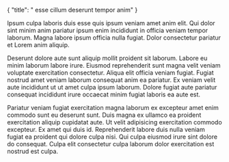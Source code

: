 {
  "title": " esse cillum deserunt tempor anim"
}

Ipsum culpa laboris duis esse quis ipsum veniam amet anim elit. Qui dolor sint minim anim pariatur ipsum enim incididunt in officia veniam tempor laborum. Magna labore ipsum officia nulla fugiat. Dolor consectetur pariatur et Lorem anim aliquip.

Deserunt dolore aute sunt aliquip mollit proident sit laborum. Labore eu minim laborum labore irure. Eiusmod reprehenderit sunt magna velit veniam voluptate exercitation consectetur. Aliqua elit officia veniam fugiat. Fugiat nostrud amet veniam laborum consequat anim ea pariatur. Ex veniam velit aute incididunt ut ut amet culpa ipsum laborum. Dolore fugiat aute pariatur consequat incididunt irure occaecat minim fugiat laboris ea aute est.

Pariatur veniam fugiat exercitation magna laborum ex excepteur amet enim commodo sunt eu deserunt sunt. Duis magna ex ullamco ea proident exercitation aliquip cupidatat aute. Ut velit adipisicing exercitation commodo excepteur. Ex amet qui duis id. Reprehenderit labore duis nulla veniam fugiat ea proident qui dolore culpa nisi. Qui culpa eiusmod irure sint dolore do consequat. Culpa elit consectetur culpa laborum dolor exercitation est nostrud est culpa.